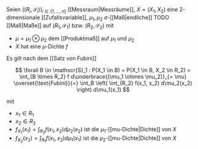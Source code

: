 Seien $((R_i, \mathscr{S}_i))_{i \in \{ 1, \dots, n \}}$ [[Messraum|Messräume]], $X = (X_1, X_2)$ eine $2$-dimensionale [[Zufallsvariable]], $\mu_1, \mu_2$ $\sigma$-[[Maß|endliche]] TODO [[Maß|Maße]] auf $(R_1, \mathscr{S}_1)$ bzw. $(R_2, \mathscr{S}_2)$ mit
- $\mu = \mu_1 \otimes \mu_2$ dem [[Produktmaß]] auf $\mu_1$ und $\mu_2$
- $X$ hat eine  $\mu$-Dichte $f$

Es gilt nach dem [[Satz von Fubini]]

$$
	\forall B \in \mathscr{S}_1 : P(X_1 \in B) = P(X_1 \in B, X_2 \in R_2) = \int_{B \times R_2} f d\underbrace{(\mu_1 \otimes \mu_2)}_{= \mu} \overset{\text{Fubini}}{=} \int_B \left( \int_{R_2} f(x_1, x_2) d\mu_2(x_2) \right) d\mu_1(x_1)
$$

mit
- $x_1 \in R_1$
- $x_2 \in R_2$
- $f_{X_1}(x_1) = \int_{R_2} f(x_1, x_2) d\mu_2(x_2)$ ist die $\mu_1$-[[mu-Dichte|Dichte]] von $X$
- $f_{X_2}(x_2) = \int_{R_1} f(x_1, x_2) d\mu_1(x_1)$ ist die $\mu_2$-[[mu-Dichte|Dichte]] von $X$